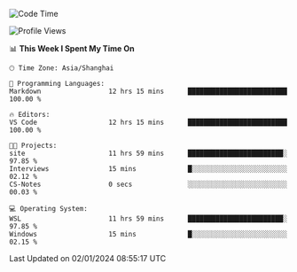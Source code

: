 <!--START_SECTION:waka-->
![Code Time](http://img.shields.io/badge/Code%20Time-1%2C445%20hrs%2039%20mins-blue)

![Profile Views](http://img.shields.io/badge/Profile%20Views-0-blue)

📊 **This Week I Spent My Time On** 

```text
🕑︎ Time Zone: Asia/Shanghai

💬 Programming Languages: 
Markdown                 12 hrs 15 mins      █████████████████████████   100.00 % 

🔥 Editors: 
VS Code                  12 hrs 15 mins      █████████████████████████   100.00 % 

🐱‍💻 Projects: 
site                     11 hrs 59 mins      ████████████████████████░   97.85 % 
Interviews               15 mins             █░░░░░░░░░░░░░░░░░░░░░░░░   02.12 % 
CS-Notes                 0 secs              ░░░░░░░░░░░░░░░░░░░░░░░░░   00.03 % 

💻 Operating System: 
WSL                      11 hrs 59 mins      ████████████████████████░   97.85 % 
Windows                  15 mins             █░░░░░░░░░░░░░░░░░░░░░░░░   02.15 % 
```


 Last Updated on 02/01/2024 08:55:17 UTC
<!--END_SECTION:waka-->